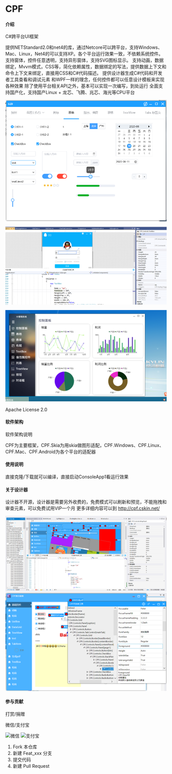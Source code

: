 # CPF

#### 介绍
C#跨平台UI框架

提供NETStandard2.0和net4的库，通过Netcore可以跨平台，支持Windows、Mac、Linux，Net4的可以支持XP。各个平台运行效果一致，不依赖系统控件。
支持窗体，控件任意透明，支持异形窗体，支持SVG图标显示。
支持动画，数据绑定，Mvvm模式，CSS等，简化依赖属性，数据绑定的写法，提供数据上下文和命令上下文来绑定，直接用CSS和C#代码描述。
提供设计器生成C#代码和开发者工具查看和调试元素
和WPF一样的理念，任何控件都可以任意设计模板来实现各种效果
除了使用平台相关API之外，基本可以实现一次编写，到处运行
全面支持国产化，支持国产Linux + 龙芯、飞腾、兆芯、海光等CPU平台

![输入图片说明](Other/2image.png)

![输入图片说明](Other/1image.png)

![输入图片说明](Other/image.png)

 Apache License 2.0

#### 软件架构
软件架构说明

CPF为主要框架，CPF.Skia为用skia做图形适配，CPF.Windows、CPF.Linux、CPF.Mac、CPF.Android为各个平台的适配器


#### 使用说明

直接克隆/下载就可以编译，直接启动ConsoleApp1看运行效果

#### 关于设计器

设计器不开源，设计器是需要另外收费的，免费模式可以刷新和预览，不能拖拽和审查元素，可以免费试用VIP一个月
更多详细内容可以到 http://cpf.cskin.net/ 

![输入图片说明](Other/3image.png)
![输入图片说明](Other/4image.png)

#### 参与贡献

打赏/捐赠

微信/支付宝

<img src="https://gitee.com/csharpui/CPF/raw/master/Other/weixin.png" title="微信">
<img src="https://gitee.com/csharpui/CPF/raw/master/Other/zhifubao.png" title="支付宝">

1.  Fork 本仓库
2.  新建 Feat_xxx 分支
3.  提交代码
4.  新建 Pull Request

